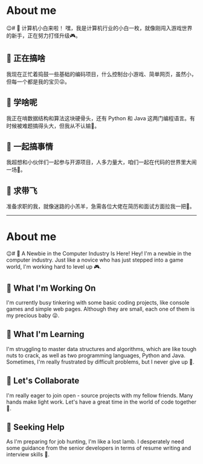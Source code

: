 # About me

😉# 👾 计算机小白来啦！
嘿，我是计算机行业的小白一枚，就像刚闯入游戏世界的新手，正在努力打怪升级🎮。

## 🔭 正在搞啥
我现在正忙着捣鼓一些基础的编码项目，什么控制台小游戏、简单网页，虽然小，但每一个都是我的宝贝😜。

## 🌱 学啥呢
我正在啃数据结构和算法这块硬骨头，还有 Python 和 Java 这两门编程语言。有时候被难题搞得头大，但我从不认输💪。

## 👯 一起搞事情
我超想和小伙伴们一起参与开源项目，人多力量大，咱们一起在代码的世界里大闹一场🥳。

## 🤔 求带飞
准备求职的我，就像迷路的小羔羊，急需各位大佬在简历和面试方面拉我一把🙌。

---

# About me

😉# 👾 A Newbie in the Computer Industry Is Here!
Hey! I'm a newbie in the computer industry. Just like a novice who has just stepped into a game world, I'm working hard to level up 🎮.

## 🔭 What I'm Working On
I'm currently busy tinkering with some basic coding projects, like console games and simple web pages. Although they are small, each one of them is my precious baby 😜.

## 🌱 What I'm Learning
I'm struggling to master data structures and algorithms, which are like tough nuts to crack, as well as two programming languages, Python and Java. Sometimes, I'm really frustrated by difficult problems, but I never give up 💪.

## 👯 Let's Collaborate
I'm really eager to join open - source projects with my fellow friends. Many hands make light work. Let's have a great time in the world of code together 🥳.

## 🤔 Seeking Help
As I'm preparing for job hunting, I'm like a lost lamb. I desperately need some guidance from the senior developers in terms of resume writing and interview skills 🙌. 
